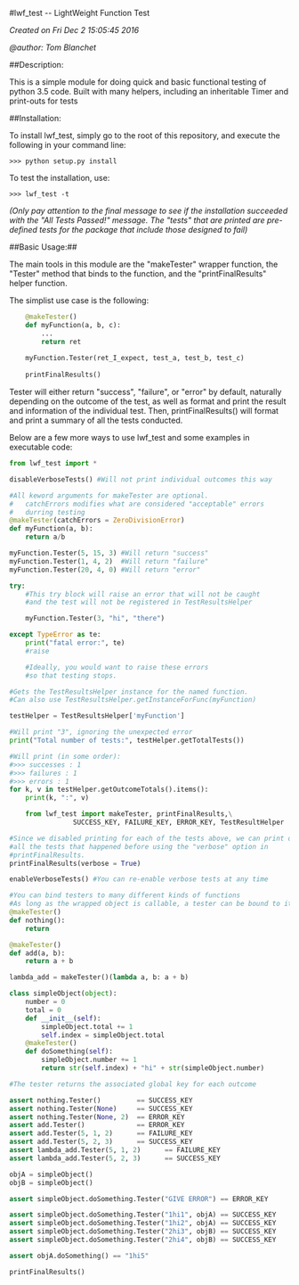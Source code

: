#lwf_test -- LightWeight Function Test

*Created on Fri Dec  2 15:05:45 2016*

*@author: Tom Blanchet*

##Description:

This is a simple module for doing quick and basic functional testing of python 3.5 code. Built with many helpers, including
an inheritable Timer and print-outs for tests
    
##Installation:

To install lwf_test, simply go to the root of this repository, and execute the following in your command line:

    >>> python setup.py install

To test the installation, use:

    >>> lwf_test -t

*(Only pay attention to the final message to see if the installation succeeded with the "All Tests Passed!" message.
The "tests" that are printed are pre-defined tests for the package that include those designed to fail)*


##Basic Usage:##

The main tools in this module are the "makeTester" wrapper function,
the "Tester" method that binds to the function, and the "printFinalResults"
helper function. 

The simplist use case is the following:
```python
    @makeTester()
    def myFunction(a, b, c):
        ...
        return ret
        
    myFunction.Tester(ret_I_expect, test_a, test_b, test_c)
    
    printFinalResults()
```
Tester will either return "success", "failure", or "error" by default, naturally depending on the outcome of the test, as well as format and print the result and information of the individual test. Then, printFinalResults() will format and print a summary of all the tests conducted.

Below are a few more ways to use lwf_test and some examples in 
executable code:

```python
from lwf_test import *

disableVerboseTests() #Will not print individual outcomes this way

#All keword arguments for makeTester are optional.
#   catchErrors modifies what are considered "acceptable" errors
#   durring testing
@makeTester(catchErrors = ZeroDivisionError)
def myFunction(a, b):
    return a/b

myFunction.Tester(5, 15, 3) #Will return "success"
myFunction.Tester(1, 4, 2)  #Will return "failure"
myFunction.Tester(20, 4, 0) #Will return "error"

try:
    #This try block will raise an error that will not be caught
    #and the test will not be registered in TestResultsHelper

    myFunction.Tester(3, "hi", "there")

except TypeError as te: 
    print("fatal error:", te)
    #raise

    #Ideally, you would want to raise these errors
    #so that testing stops. 

#Gets the TestResultsHelper instance for the named function. 
#Can also use TestResultsHelper.getInstanceForFunc(myFunction)

testHelper = TestResultsHelper['myFunction']

#Will print "3", ignoring the unexpected error
print("Total number of tests:", testHelper.getTotalTests())

#Will print (in some order):
#>>> successes : 1
#>>> failures : 1
#>>> errors : 1
for k, v in testHelper.getOutcomeTotals().items():
    print(k, ":", v)

    from lwf_test import makeTester, printFinalResults,\
                SUCCESS_KEY, FAILURE_KEY, ERROR_KEY, TestResultHelper

#Since we disabled printing for each of the tests above, we can print out
#all the tests that happened before using the "verbose" option in
#printFinalResults.
printFinalResults(verbose = True)

enableVerboseTests() #You can re-enable verbose tests at any time

#You can bind testers to many different kinds of functions
#As long as the wrapped object is callable, a tester can be bound to it!
@makeTester()
def nothing():
    return

@makeTester()
def add(a, b):
    return a + b

lambda_add = makeTester()(lambda a, b: a + b)

class simpleObject(object):
    number = 0
    total = 0
    def __init__(self):
        simpleObject.total += 1
        self.index = simpleObject.total
    @makeTester()
    def doSomething(self):
        simpleObject.number += 1
        return str(self.index) + "hi" + str(simpleObject.number)

#The tester returns the associated global key for each outcome

assert nothing.Tester()         == SUCCESS_KEY
assert nothing.Tester(None)     == SUCCESS_KEY
assert nothing.Tester(None, 2)  == ERROR_KEY
assert add.Tester()             == ERROR_KEY
assert add.Tester(5, 1, 2)      == FAILURE_KEY
assert add.Tester(5, 2, 3)      == SUCCESS_KEY
assert lambda_add.Tester(5, 1, 2)      == FAILURE_KEY
assert lambda_add.Tester(5, 2, 3)      == SUCCESS_KEY

objA = simpleObject()
objB = simpleObject()

assert simpleObject.doSomething.Tester("GIVE ERROR") == ERROR_KEY

assert simpleObject.doSomething.Tester("1hi1", objA) == SUCCESS_KEY
assert simpleObject.doSomething.Tester("1hi2", objA) == SUCCESS_KEY
assert simpleObject.doSomething.Tester("2hi3", objB) == SUCCESS_KEY
assert simpleObject.doSomething.Tester("2hi4", objB) == SUCCESS_KEY

assert objA.doSomething() == "1hi5"

printFinalResults()
```
